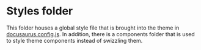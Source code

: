 # Styles folder

This folder houses a global style file that is brought into the theme in [docusaurus.config.js](/docusaurus.config.js). In addition, there is a components folder that is used to style theme components instead of swizzling them.